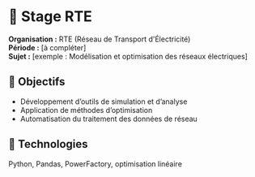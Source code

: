 # 🏢 Stage RTE

**Organisation :** RTE (Réseau de Transport d'Électricité)  
**Période :** [à compléter]  
**Sujet :** [exemple : Modélisation et optimisation des réseaux électriques]

## 🚀 Objectifs
- Développement d’outils de simulation et d’analyse
- Application de méthodes d’optimisation
- Automatisation du traitement des données de réseau

## 🧰 Technologies
Python, Pandas, PowerFactory, optimisation linéaire
